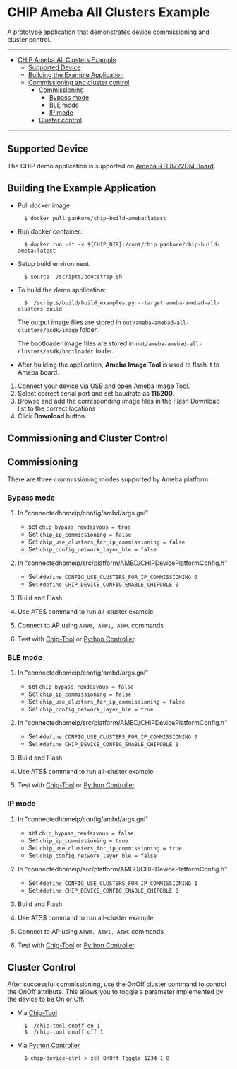 # CHIP Ameba All Clusters Example

A prototype application that demonstrates device commissioning and cluster
control.

---

-   [CHIP Ameba All Clusters Example](#chip-ameba-all-clusters-example)
    -   [Supported Device](#supported-device)
    -   [Building the Example Application](#building-the-example-application)
    -   [Commissioning and cluster control](#commissioning-and-cluster-control)
        -   [Commissioning](#commissioning)
            -   [Bypass mode](#bypass-mode)
            -   [BLE mode](#ble-mode)
            -   [IP mode](#ip-mode)
        -   [Cluster control](#cluster-control)

---

## Supported Device

The CHIP demo application is supported on
[Ameba RTL8722DM Board](https://www.amebaiot.com/en/amebad).

## Building the Example Application

-   Pull docker image:

          $ docker pull pankore/chip-build-ameba:latest

-   Run docker container:

          $ docker run -it -v ${CHIP_DIR}:/root/chip pankore/chip-build-ameba:latest

-   Setup build environment:

          $ source ./scripts/bootstrap.sh

-   To build the demo application:

          $ ./scripts/build/build_examples.py --target ameba-amebad-all-clusters build

    The output image files are stored in
    `out/ameba-amebad-all-clusters/asdk/image` folder.

    The bootloader image files are stored in
    `out/ameba-amebad-all-clusters/asdk/bootloader` folder.

-   After building the application, **Ameba Image Tool** is used to flash it to
    Ameba board.

1. Connect your device via USB and open Ameba Image Tool.
2. Select correct serial port and set baudrate as **115200**.
3. Browse and add the corresponding image files in the Flash Download list to
   the correct locations
4. Click **Download** button.

## Commissioning and Cluster Control

## Commissioning

There are three commissioning modes supported by Ameba platform:

### Bypass mode

1. In "connectedhomeip/config/ambd/args.gni"

    - set `chip_bypass_rendezvous = true`
    - Set `chip_ip_commissioning = false`
    - Set `chip_use_clusters_for_ip_commissioning = false`
    - Set `chip_config_network_layer_ble = false`

2. In "connectedhomeip/src/platform/AMBD/CHIPDevicePlatformConfig.h"
    - Set `#define CONFIG_USE_CLUSTERS_FOR_IP_COMMISSIONING 0`
    - Set `#define CHIP_DEVICE_CONFIG_ENABLE_CHIPOBLE 0`
3. Build and Flash
4. Use ATS\$ command to run all-cluster example.
5. Connect to AP using `ATW0, ATW1, ATWC` commands
6. Test with
   [Chip-Tool](https://github.com/project-chip/connectedhomeip/tree/master/examples/chip-tool)
   or
   [Python Controller](https://github.com/hank820/connectedhomeip/blob/master/docs/guides/python_chip_controller_building.md).

### BLE mode

1. In "connectedhomeip/config/ambd/args.gni"

    - set `chip_bypass_rendezvous = false`
    - Set `chip_ip_commissioning = false`
    - Set `chip_use_clusters_for_ip_commissioning = false`
    - Set `chip_config_network_layer_ble = true`

2. In "connectedhomeip/src/platform/AMBD/CHIPDevicePlatformConfig.h"
    - Set `#define CONFIG_USE_CLUSTERS_FOR_IP_COMMISSIONING 0`
    - Set `#define CHIP_DEVICE_CONFIG_ENABLE_CHIPOBLE 1`
3. Build and Flash
4. Use ATS\$ command to run all-cluster example.
5. Test with
   [Chip-Tool](https://github.com/project-chip/connectedhomeip/tree/master/examples/chip-tool)
   or
   [Python Controller](https://github.com/hank820/connectedhomeip/blob/master/docs/guides/python_chip_controller_building.md).

### IP mode

1. In "connectedhomeip/config/ambd/args.gni"

    - set `chip_bypass_rendezvous = false`
    - Set `chip_ip_commissioning = true`
    - Set `chip_use_clusters_for_ip_commissioning = true`
    - Set `chip_config_network_layer_ble = false`

2. In "connectedhomeip/src/platform/AMBD/CHIPDevicePlatformConfig.h"
    - Set `#define CONFIG_USE_CLUSTERS_FOR_IP_COMMISSIONING 1`
    - Set `#define CHIP_DEVICE_CONFIG_ENABLE_CHIPOBLE 0`
3. Build and Flash
4. Use ATS\$ command to run all-cluster example.
5. Connect to AP using `ATW0, ATW1, ATWC` commands
6. Test with
   [Chip-Tool](https://github.com/project-chip/connectedhomeip/tree/master/examples/chip-tool)
   or
   [Python Controller](https://github.com/hank820/connectedhomeip/blob/master/docs/guides/python_chip_controller_building.md).

## Cluster Control

After successful commissioning, use the OnOff cluster command to control the
OnOff attribute. This allows you to toggle a parameter implemented by the device
to be On or Off.

-   Via
    [Chip-Tool](https://github.com/project-chip/connectedhomeip/tree/master/examples/chip-tool#using-the-client-to-send-matter-commands)

          $ ./chip-tool onoff on 1
          $ ./chip-tool onoff off 1

-   Via
    [Python Controller](https://github.com/hank820/connectedhomeip/blob/master/docs/guides/python_chip_controller_building.md#step-8-control-application-zcl-clusters)

          $ chip-device-ctrl > zcl OnOff Toggle 1234 1 0
